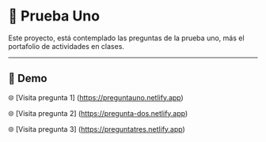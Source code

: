 # 🧠 Prueba Uno

Este proyecto, está contemplado las preguntas de la prueba uno, más el portafolio de actividades en clases.

---

## 🚀 Demo
🌐 [Visita pregunta 1] (https://preguntauno.netlify.app)

🌐 [Visita pregunta 2] (https://pregunta-dos.netlify.app) 

🌐 [Visita pregunta 3] (https://preguntatres.netlify.app)  
